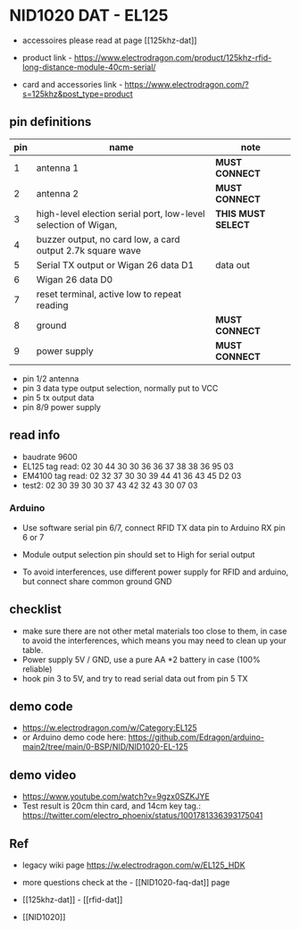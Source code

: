 

# NID1020 DAT - EL125

- accessoires please read at page [[125khz-dat]]

- product link - https://www.electrodragon.com/product/125khz-rfid-long-distance-module-40cm-serial/
- card and accessories link - https://www.electrodragon.com/?s=125khz&post_type=product


## pin definitions 

| pin | name                                                           | note                 |
| --- | -------------------------------------------------------------- | -------------------- |
| 1   | antenna 1                                                      | **MUST CONNECT**     |
| 2   | antenna 2                                                      | **MUST CONNECT**     |
| 3   | high-level election serial port, low-level selection of Wigan, | **THIS MUST SELECT** |
| 4   | buzzer output, no card low, a card output 2.7k square wave     |                      |
| 5   | Serial TX output or Wigan 26 data D1                           | data out             |
| 6   | Wigan 26 data D0                                               |                      |
| 7   | reset terminal, active low to repeat reading                   |                      |
| 8   | ground                                                         | **MUST CONNECT**     |
| 9   | power supply                                                   | **MUST CONNECT**     |


- pin 1/2 antenna 
- pin 3 data type output selection, normally put to VCC
- pin 5 tx output data
- pin 8/9 power supply 



## read info 

- baudrate 9600
- EL125 tag read:  02 30 44 30 30 36 36 37 38 38 36 95 03 
- EM4100 tag read: 02 32 37 30 30 39 44 41 36 43 45 D2 03 
- test2:           02 30 39 30 30 37 43 42 32 43 30 07 03 





### Arduino
* Use software serial pin 6/7, connect RFID TX data pin to Arduino RX pin 6 or 7
* Module output selection pin should set to High for serial output

* To avoid interferences, use different power supply for RFID and arduino, but connect share common ground GND



## checklist 

- make sure there are not other metal materials too close to them, in case to avoid the interferences, which means you may need to clean up your table. 
- Power supply 5V / GND, use a pure AA *2 battery in case (100% reliable)
- hook pin 3 to 5V, and try to read serial data out from pin 5 TX


## demo code 

- https://w.electrodragon.com/w/Category:EL125
- or Arduino demo code here: https://github.com/Edragon/arduino-main2/tree/main/0-BSP/NID/NID1020-EL-125


## demo video 

- https://www.youtube.com/watch?v=9gzx0SZKJYE
- Test result is 20cm thin card, and 14cm key tag.: https://twitter.com/electro_phoenix/status/1001781336393175041



## Ref 

- legacy wiki page https://w.electrodragon.com/w/EL125_HDK

- more questions check at the - [[NID1020-faq-dat]] page

- [[125khz-dat]] - [[rfid-dat]]

- [[NID1020]]

